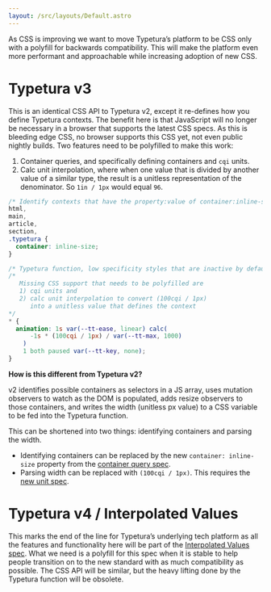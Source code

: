 ```yaml
---
layout: /src/layouts/Default.astro
---
```


<!-- @format -->

As CSS is improving we want to move Typetura’s platform to be CSS only with a polyfill for backwards compatibility. This will make the platform even more performant and approachable while increasing adoption of new CSS.

# Typetura v3

This is an identical CSS API to Typetura v2, except it re-defines how you define Typetura contexts. The benefit here is that JavaScript will no longer be necessary in a browser that supports the latest CSS specs. As this is bleeding edge CSS, no browser supports this CSS yet, not even public nightly builds. Two features need to be polyfilled to make this work:

1. Container queries, and specifically defining containers and `cqi` units.
2. Calc unit interpolation, where when one value that is divided by another value of a similar type, the result is a unitless representation of the denominator. So `1in / 1px` would equal `96`.

```css
/* Identify contexts that have the property:value of container:inline-size */
html,
main,
article,
section,
.typetura {
  container: inline-size;
}

/* Typetura function, low specificity styles that are inactive by default and can be activated with --tt-key */
/* 
   Missing CSS support that needs to be polyfilled are
   1) cqi units and
   2) calc unit interpolation to convert (100cqi / 1px)
      into a unitless value that defines the context
*/
* {
  animation: 1s var(--tt-ease, linear) calc(
      -1s * (100cqi / 1px) / var(--tt-max, 1000)
    )
    1 both paused var(--tt-key, none);
}
```

**How is this different from Typetura v2?**

v2 identifies possible containers as selectors in a JS array, uses mutation observers to watch as the DOM is populated, adds resize observers to those containers, and writes the width (unitless px value) to a CSS variable to be fed into the Typetura function.

This can be shortened into two things: identifying containers and parsing the width.

- Identifying containers can be replaced by the new `container: inline-size` property from the [container query spec](https://drafts.csswg.org/css-contain-3/#container-lengths).
- Parsing width can be replaced with `(100cqi / 1px)`. This requires the [new unit spec](https://drafts.csswg.org/css-values-4/#changes-recent).

# Typetura v4 / Interpolated Values

This marks the end of the line for Typetura’s underlying tech platform as all the features and functionality here will be part of the [Interpolated Values spec](https://css.oddbird.net/rwd/interpolation/). What we need is a polyfill for this spec when it is stable to help people transition on to the new standard with as much compatibility as possible. The CSS API will be similar, but the heavy lifting done by the Typetura function will be obsolete.

